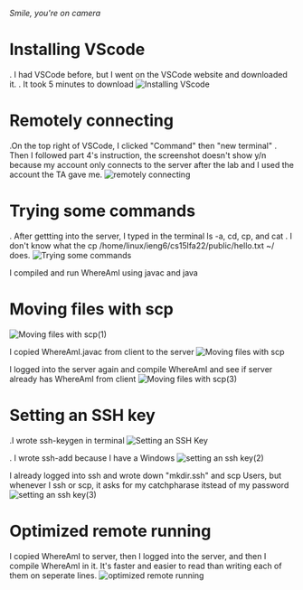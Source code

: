 _Smile, you're on camera_

# Installing VScode 

. I had VSCode before, but I went on the VSCode website and downloaded it.
. It took 5 minutes to download
![Installing VScode](https://user-images.githubusercontent.com/114331111/193392523-c9a20985-0d73-4997-be19-6d2c68819397.jpg)


# Remotely connecting

.On the top right of VSCode, I clicked "Command" then "new terminal"
. Then I followed part 4's instruction, the screenshot doesn't show y/n because my account only connects to the server after the lab and I used the account the TA gave me. 
![remotely connecting](https://user-images.githubusercontent.com/114331111/193392549-e5051705-0e53-4022-8fc1-fe978f3be8f3.jpg)


# Trying some commands

. After gettting into the server, I typed in the terminal ls -a, cd, cp, and cat
.  I don't know what the cp /home/linux/ieng6/cs15lfa22/public/hello.txt ~/ does.
![Trying some commands](https://user-images.githubusercontent.com/114331111/193387479-d6385039-541e-4d50-bab0-489fce49e39d.jpg)

 

I compiled and run WhereAmI using javac and java


# Moving files with scp

![Moving files with scp(1)](https://user-images.githubusercontent.com/114331111/193387845-811fdd80-1362-41c7-ba33-16a7f595ece8.jpg)

I copied WhereAmI.javac from client to the server
![Moving files with scp](https://user-images.githubusercontent.com/114331111/193388088-8068fe49-11d1-4834-9b6a-175d496ecc84.jpg)

I logged into the server again and compile WhereAmI and see if server already has WhereAmI from client
![Moving files with scp(3)](https://user-images.githubusercontent.com/114331111/193388390-0f7f519a-356a-4f19-be40-18893a4f102b.jpg)

# Setting an SSH key

.I wrote ssh-keygen in terminal 
![Setting an SSH Key](https://user-images.githubusercontent.com/114331111/193389108-fec54e27-de46-4865-a9d4-d9c7846e8995.jpg)

. I wrote ssh-add because I have a Windows
![setting an ssh key(2)](https://user-images.githubusercontent.com/114331111/193389126-494a12da-b7ac-4945-aa5f-9ad534b3a37a.jpg)

I already logged into ssh and wrote down "mkdir.ssh" and scp Users, but whenever I ssh or scp, it asks for my catchpharase itstead of my password
![setting an ssh key(3)](https://user-images.githubusercontent.com/114331111/193389142-5316ed68-4e41-4b38-ad8b-f4b8fcb4d7f3.jpg)

# Optimized remote running
I copied WhereAmI to server, then I logged into the server, and then I compile WhereAmI in it. It's faster and easier to read than writing each of them on seperate lines. 
![optimized remote running](https://user-images.githubusercontent.com/114331111/193389653-939fa123-1168-470f-be0f-2ba399c08916.jpg)
